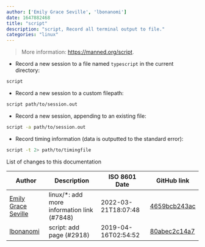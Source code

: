 ```yaml
---
author: ['Emily Grace Seville', 'lbonanomi']
date: 1647882468
title: "script"
description: "script, Record all terminal output to file."
categories: "linux"
---
```

> More information: <https://manned.org/script>.

- Record a new session to a file named `typescript` in the current directory:

```bash
script
```

- Record a new session to a custom filepath:

```bash
script path/to/session.out
```

- Record a new session, appending to an existing file:

```bash
script -a path/to/session.out
```

- Record timing information (data is outputted to the standard error):

```bash
script -t 2> path/to/timingfile
```
List of changes to this documentation


Author | Description | ISO 8601 Date | GitHub link
------|-----|-----|-----
[Emily Grace Seville](mailto:emilyseville7cf@gmail.com) | linux/*: add more information link (#7848) | 2022-03-21T18:07:48 | [4659bcb243ac](https://github.com/tldr-pages/tldr/commit/4659bcb243ac572c9e0c95117097801f1e62bda4)
[lbonanomi](mailto:5369016+lbonanomi@users.noreply.github.com) | script: add page (#2918) | 2019-04-16T02:54:52 | [80abec2c14a7](https://github.com/tldr-pages/tldr/commit/80abec2c14a73b27bf2dc379113e87f19d15f94d)

